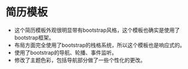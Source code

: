 # 简历模板
* 这个简历模板外观很明显带有bootstrap风格，这个模板也确实是使用了bootstrap框架。
* 布局方面完全使用了bootstrap的栈格系统，所以这个模板也是响应式的。
* 使用了bootstrap的导航、轮播、事件监听。
* 修改了主题色彩，包括导航部分做了一些个性化的更改。